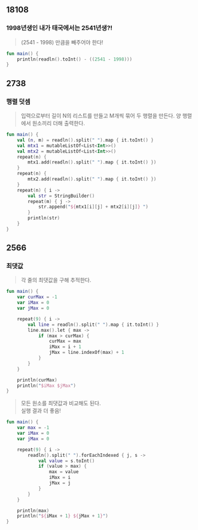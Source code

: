 ## 18108
### 1998년생인 내가 태국에서는 2541년생?!
> (2541 - 1998) 만큼을 빼주어야 한다!

```kotlin
fun main() {
    println(readln().toInt() - ((2541 - 1998)))
}
```

## 2738
### 행렬 덧셈
> 입력으로부터 길이 N의 리스트를 만들고 M개씩 묶어 두 행렬을 만든다.
> 양 행렬에서 원소끼리 더해 출력한다.
```kotlin
fun main() {
    val (n, m) = readln().split(" ").map { it.toInt() }
    val mtx1 = mutableListOf<List<Int>>()
    val mtx2 = mutableListOf<List<Int>>()
    repeat(n) {
        mtx1.add(readln().split(" ").map { it.toInt() })
    }
    repeat(n) {
        mtx2.add(readln().split(" ").map { it.toInt() })
    }
    repeat(n) { i ->
        val str = StringBuilder()
        repeat(m) { j ->
            str.append("${mtx1[i][j] + mtx2[i][j]} ")
        }
        println(str)
    }
}
```


## 2566
### 최댓값
> 각 줄의 최댓값을 구해 추적한다. 
```kotlin
fun main() {
    var curMax = -1
    var iMax = 0
    var jMax = 0

    repeat(9) { i ->
        val line = readln().split(" ").map { it.toInt() }
        line.max().let { max ->
            if (max > curMax) {
                curMax = max
                iMax = i + 1
                jMax = line.indexOf(max) + 1
            }
        }
    }

    println(curMax)
    println("$iMax $jMax")
}
```
> 모든 원소를 최댓값과 비교해도 된다. \
> 실행 결과 더 좋음!

```kotlin
fun main() {
    var max = -1
    var iMax = 0
    var jMax = 0

    repeat(9) { i ->
        readln().split(" ").forEachIndexed { j, s ->
            val value = s.toInt()
            if (value > max) {
                max = value
                iMax = i
                jMax = j
            }
        }
    }

    println(max)
    println("${iMax + 1} ${jMax + 1}")
}
```